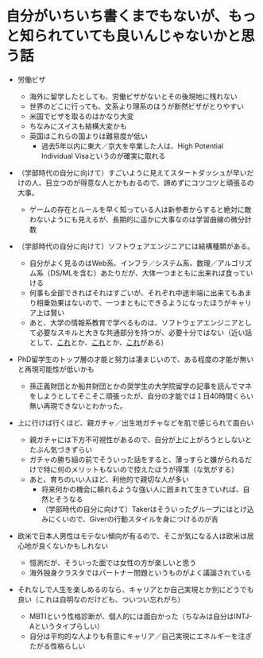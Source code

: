 # 自分がいちいち書くまでもないが、もっと知られていても良いんじゃないかと思う話

- 労働ビザ
  - 海外に留学したとしても、労働ビザがないとその後現地に残れない
  - 世界のどこに行っても、文系より理系のほうが断然ビザがとりやすい
  - 米国でビザを取るのはかなり大変
  - ちなみにスイスも結構大変かも
  - 英国はこれらの国よりは難易度が低い
    - 過去5年以内に東大／京大を卒業した人は、High Potential Individual Visaというのが確実に取れる

- （学部時代の自分に向けて）すごいように見えてスタートダッシュが早いだけの人、目立つのが得意な人とかもおるので、諦めずにコツコツと頑張るの大事。
  - ゲームの存在とルールを早く知っている人は新参者からすると絶対に敵わないようにも見えるが、長期的に遥かに大事なのは学習曲線の微分計数

- （学部時代の自分に向けて）ソフトウェアエンジニアには結構種類がある。
  - 自分がよく見るのはWeb系、インフラ／システム系、数理／アルゴリズム系（DS/MLを含む）あたりだが、大体一つまともに出来れば食っていける
  - 何事も全部できればそれはすごいが、それぞれ中途半端に出来てもあまり相乗効果はないので、一つまともにできるようになったほうがキャリア上は賢い
  - あと、大学の情報系教育で学べるものは、ソフトウェアエンジニアとして必要なスキルと大きな共通部分を持つが、必要十分ではない（近い話として、[これ](https://www.swe.or.jp/background)とか、[これ](https://docs.google.com/presentation/d/1Ny4kmHE2FZMI0AuPxImokweGoAE73RAGivjDJg0kG80/edit)とか、[これ](https://nuc.hatenadiary.org/entry/2021/03/31)がある）

- PhD留学生のトップ層の才能と努力は凄まじいので、ある程度の才能が無いと再現可能性が低いかも
  - 孫正義財団とか船井財団とかの奨学生の大学院留学の記事を読んでマネをしようとしてそこそこ頑張ったが、自分の才能では１日40時間くらい無い再現できないとわかった。

- 上に行けば行くほど、親ガチャ／出生地ガチャなどを肌で感じられて面白い
  - 親ガチャには下方不可視性があるので、自分が上に上がろうとしないとたぶん気づきずらい
  - ガチャの勝ち組の前でそういった話をすると、薄っすらと嫌がられるだけで特に何のメリットもないので控えたほうが得策（な気がする）
  - あと、育ちのいい人ほど、利他的で親切な人が多い
    - 将来何かの機会に頼れるような強い人に囲まれて生きていれば、自然とそうなる
    - （学部時代の自分に向けて）Takerはそういったグループにはとけ込みにくいので、Giverの行動スタイルを身につけるのが吉

- 欧米で日本人男性はモテない傾向が有るので、そこが気になる人は欧米は居心地が良くないかもしれない
  - 憶測だが、そういった面では女性の方が楽しいと思う
  - 海外独身クラスタではパートナー問題というものがよく議論されている

- それなしで人生を楽しめるのなら、キャリアとか自己実現とか別にどうでも良い（これは自明なのだけども、ついつい忘れがち）
  - MBTIという性格診断が、個人的には面白かった（ちなみは自分はINTJ-Aというタイプらしい）
  - 自分は平均的な人よりも有意にキャリア／自己実現にエネルギーを注ぎたがる性格らしい
